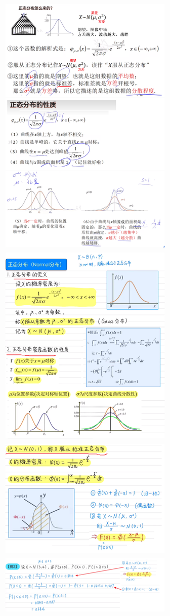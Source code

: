 ![](../photo/Pasted%20image%2020240423162329.png)
![](../photo/Pasted%20image%2020240423162705.png)
![](../photo/Pasted%20image%2020240423162632.png)


![](../photo/Pasted%20image%2020240423153852.png)

![](../photo/Pasted%20image%2020240423154130.png)

![](../photo/Pasted%20image%2020240423155353.png)
